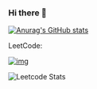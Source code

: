 ### Hi there 👋

[![Anurag's GitHub stats](https://github-readme-stats.vercel.app/api?username=Mael-zys&count_private=true&cache=0)](https://github.com/Mael-zys/yangsong-github-readme-stats)

LeetCode:

[![img](http://fc.dianhsu.top/lc?user=mael-zys-2&loc=cn&req=rating&cache=0)](https://leetcode.cn/mael-zys-2)

![Leetcode Stats](https://leetcard.jacoblin.cool/mael-zys-2?site=cn&ext=activity)

<!--
**Mael-zys/Mael-zys** is a ✨ _special_ ✨ repository because its `README.md` (this file) appears on your GitHub profile.

Here are some ideas to get you started:




- 🔭 I’m currently working on ...
- 🌱 I’m currently learning ...
- 👯 I’m looking to collaborate on ...
- 🤔 I’m looking for help with ...
- 💬 Ask me about ...
- 📫 How to reach me: ...
- 😄 Pronouns: ...
- ⚡ Fun fact: ...
-->
